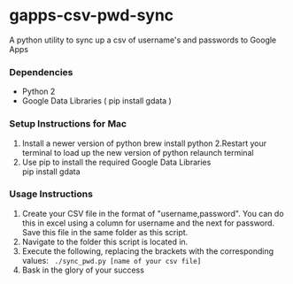 gapps-csv-pwd-sync
==================

A python utility to sync up a csv of username's and passwords to Google Apps

### Dependencies ###
* Python 2
* Google Data Libraries ( pip install gdata )

### Setup Instructions for Mac ###
1. Install a newer version of python
      brew install python
2.Restart your terminal to load up the new version of python 
      relaunch terminal
3. Use pip to install the required Google Data Libraries  
      pip install gdata

### Usage Instructions ###
1. Create your CSV file in the format of "username,password". You can do this in excel using a column for username and the next
for password. Save this file in the same folder as this script.
2. Navigate to the folder this script is located in.
3. Execute the following, replacing the brackets with the corresponding values:
``` ./sync_pwd.py [name of your csv file]```
4. Bask in the glory of your success
